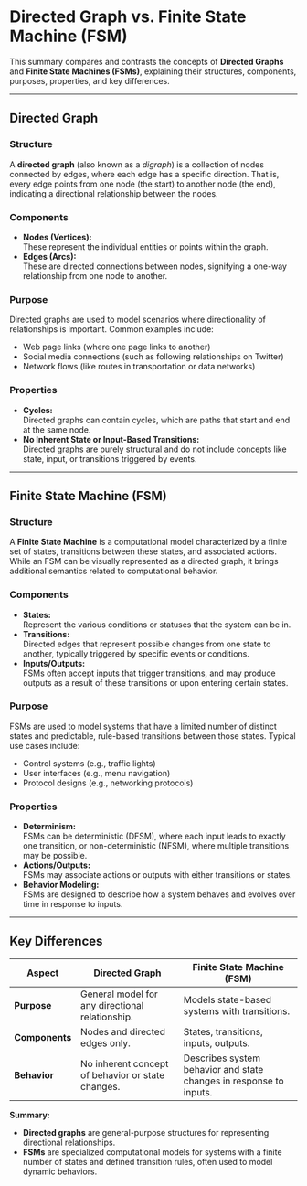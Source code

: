 # Directed Graph vs. Finite State Machine (FSM)

This summary compares and contrasts the concepts of **Directed Graphs** and **Finite State Machines (FSMs)**, explaining their structures, components, purposes, properties, and key differences.

---

## Directed Graph

### Structure
A **directed graph** (also known as a *digraph*) is a collection of nodes connected by edges, where each edge has a specific direction. That is, every edge points from one node (the start) to another node (the end), indicating a directional relationship between the nodes.

### Components
- **Nodes (Vertices):**  
  These represent the individual entities or points within the graph.
- **Edges (Arcs):**  
  These are directed connections between nodes, signifying a one-way relationship from one node to another.

### Purpose
Directed graphs are used to model scenarios where directionality of relationships is important. Common examples include:
- Web page links (where one page links to another)
- Social media connections (such as following relationships on Twitter)
- Network flows (like routes in transportation or data networks)

### Properties
- **Cycles:**  
  Directed graphs can contain cycles, which are paths that start and end at the same node.
- **No Inherent State or Input-Based Transitions:**  
  Directed graphs are purely structural and do not include concepts like state, input, or transitions triggered by events.

---

## Finite State Machine (FSM)

### Structure
A **Finite State Machine** is a computational model characterized by a finite set of states, transitions between these states, and associated actions. While an FSM can be visually represented as a directed graph, it brings additional semantics related to computational behavior.

### Components
- **States:**  
  Represent the various conditions or statuses that the system can be in.
- **Transitions:**  
  Directed edges that represent possible changes from one state to another, typically triggered by specific events or conditions.
- **Inputs/Outputs:**  
  FSMs often accept inputs that trigger transitions, and may produce outputs as a result of these transitions or upon entering certain states.

### Purpose
FSMs are used to model systems that have a limited number of distinct states and predictable, rule-based transitions between those states. Typical use cases include:
- Control systems (e.g., traffic lights)
- User interfaces (e.g., menu navigation)
- Protocol designs (e.g., networking protocols)

### Properties
- **Determinism:**  
  FSMs can be deterministic (DFSM), where each input leads to exactly one transition, or non-deterministic (NFSM), where multiple transitions may be possible.
- **Actions/Outputs:**  
  FSMs may associate actions or outputs with either transitions or states.
- **Behavior Modeling:**  
  FSMs are designed to describe how a system behaves and evolves over time in response to inputs.

---

## Key Differences

| Aspect      | Directed Graph                    | Finite State Machine (FSM)                   |
|-------------|-----------------------------------|----------------------------------------------|
| **Purpose** | General model for any directional relationship. | Models state-based systems with transitions. |
| **Components** | Nodes and directed edges only. | States, transitions, inputs, outputs.        |
| **Behavior** | No inherent concept of behavior or state changes. | Describes system behavior and state changes in response to inputs. |

**Summary:**  
- **Directed graphs** are general-purpose structures for representing directional relationships.
- **FSMs** are specialized computational models for systems with a finite number of states and defined transition rules, often used to model dynamic behaviors.
